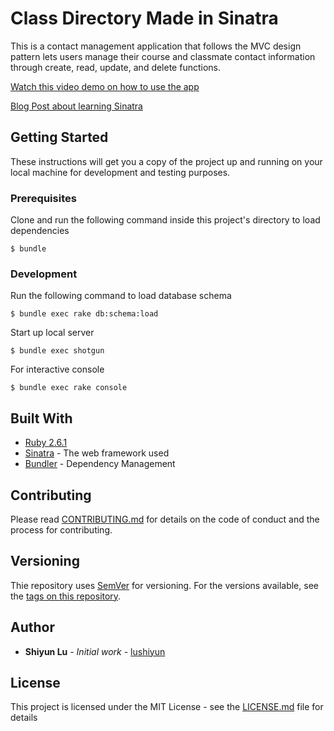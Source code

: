 # Class Directory Made in Sinatra

This is a contact management application that follows the MVC design pattern lets users manage their course and classmate contact information through create, read, update, and delete functions.

[Watch this video demo on how to use the app](https://youtu.be/Sr9aR4pyU4k)

[Blog Post about learning Sinatra](https://medium.com/@lushiyun/practical-lessons-learned-from-developing-a-sinatra-project-classmate-directory-27fba0eea8aa)

## Getting Started

These instructions will get you a copy of the project up and running on your local machine for development and testing purposes.

### Prerequisites

Clone and run the following command inside this project's directory to load dependencies

    $ bundle

### Development

Run the following command to load database schema

    $ bundle exec rake db:schema:load

Start up local server

    $ bundle exec shotgun

For interactive console

    $ bundle exec rake console

## Built With

* [Ruby 2.6.1](https://www.ruby-lang.org/en/news/2019/01/30/ruby-2-6-1-released/)
* [Sinatra](http://sinatrarb.com/) - The web framework used
* [Bundler](https://bundler.io/) - Dependency Management

## Contributing

Please read [CONTRIBUTING.md](https://gist.github.com/lushiyun/c8af9e2f2d6470468cfc37aa28f6edeb) for details on the code of conduct and the process for contributing.

## Versioning

Thie repository uses [SemVer](http://semver.org/) for versioning. For the versions available, see the [tags on this repository](https://github.com/lushiyun/sinatra-classmate-directory-app/tags). 

## Author

* **Shiyun Lu** - *Initial work* - [lushiyun](https://github.com/lushiyun)

## License

This project is licensed under the MIT License - see the [LICENSE.md](LICENSE.md) file for details